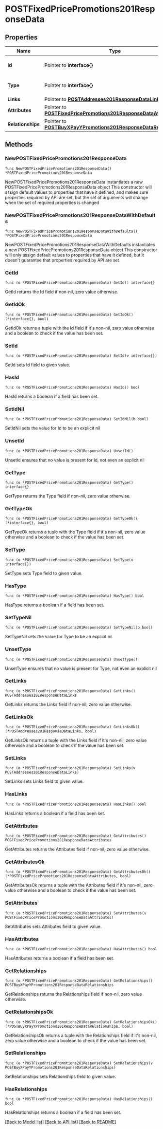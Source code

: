 # POSTFixedPricePromotions201ResponseData

## Properties

Name | Type | Description | Notes
------------ | ------------- | ------------- | -------------
**Id** | Pointer to **interface{}** | The resource&#39;s id | [optional] 
**Type** | Pointer to **interface{}** | The resource&#39;s type | [optional] 
**Links** | Pointer to [**POSTAddresses201ResponseDataLinks**](POSTAddresses201ResponseDataLinks.md) |  | [optional] 
**Attributes** | Pointer to [**POSTFixedPricePromotions201ResponseDataAttributes**](POSTFixedPricePromotions201ResponseDataAttributes.md) |  | [optional] 
**Relationships** | Pointer to [**POSTBuyXPayYPromotions201ResponseDataRelationships**](POSTBuyXPayYPromotions201ResponseDataRelationships.md) |  | [optional] 

## Methods

### NewPOSTFixedPricePromotions201ResponseData

`func NewPOSTFixedPricePromotions201ResponseData() *POSTFixedPricePromotions201ResponseData`

NewPOSTFixedPricePromotions201ResponseData instantiates a new POSTFixedPricePromotions201ResponseData object
This constructor will assign default values to properties that have it defined,
and makes sure properties required by API are set, but the set of arguments
will change when the set of required properties is changed

### NewPOSTFixedPricePromotions201ResponseDataWithDefaults

`func NewPOSTFixedPricePromotions201ResponseDataWithDefaults() *POSTFixedPricePromotions201ResponseData`

NewPOSTFixedPricePromotions201ResponseDataWithDefaults instantiates a new POSTFixedPricePromotions201ResponseData object
This constructor will only assign default values to properties that have it defined,
but it doesn't guarantee that properties required by API are set

### GetId

`func (o *POSTFixedPricePromotions201ResponseData) GetId() interface{}`

GetId returns the Id field if non-nil, zero value otherwise.

### GetIdOk

`func (o *POSTFixedPricePromotions201ResponseData) GetIdOk() (*interface{}, bool)`

GetIdOk returns a tuple with the Id field if it's non-nil, zero value otherwise
and a boolean to check if the value has been set.

### SetId

`func (o *POSTFixedPricePromotions201ResponseData) SetId(v interface{})`

SetId sets Id field to given value.

### HasId

`func (o *POSTFixedPricePromotions201ResponseData) HasId() bool`

HasId returns a boolean if a field has been set.

### SetIdNil

`func (o *POSTFixedPricePromotions201ResponseData) SetIdNil(b bool)`

 SetIdNil sets the value for Id to be an explicit nil

### UnsetId
`func (o *POSTFixedPricePromotions201ResponseData) UnsetId()`

UnsetId ensures that no value is present for Id, not even an explicit nil
### GetType

`func (o *POSTFixedPricePromotions201ResponseData) GetType() interface{}`

GetType returns the Type field if non-nil, zero value otherwise.

### GetTypeOk

`func (o *POSTFixedPricePromotions201ResponseData) GetTypeOk() (*interface{}, bool)`

GetTypeOk returns a tuple with the Type field if it's non-nil, zero value otherwise
and a boolean to check if the value has been set.

### SetType

`func (o *POSTFixedPricePromotions201ResponseData) SetType(v interface{})`

SetType sets Type field to given value.

### HasType

`func (o *POSTFixedPricePromotions201ResponseData) HasType() bool`

HasType returns a boolean if a field has been set.

### SetTypeNil

`func (o *POSTFixedPricePromotions201ResponseData) SetTypeNil(b bool)`

 SetTypeNil sets the value for Type to be an explicit nil

### UnsetType
`func (o *POSTFixedPricePromotions201ResponseData) UnsetType()`

UnsetType ensures that no value is present for Type, not even an explicit nil
### GetLinks

`func (o *POSTFixedPricePromotions201ResponseData) GetLinks() POSTAddresses201ResponseDataLinks`

GetLinks returns the Links field if non-nil, zero value otherwise.

### GetLinksOk

`func (o *POSTFixedPricePromotions201ResponseData) GetLinksOk() (*POSTAddresses201ResponseDataLinks, bool)`

GetLinksOk returns a tuple with the Links field if it's non-nil, zero value otherwise
and a boolean to check if the value has been set.

### SetLinks

`func (o *POSTFixedPricePromotions201ResponseData) SetLinks(v POSTAddresses201ResponseDataLinks)`

SetLinks sets Links field to given value.

### HasLinks

`func (o *POSTFixedPricePromotions201ResponseData) HasLinks() bool`

HasLinks returns a boolean if a field has been set.

### GetAttributes

`func (o *POSTFixedPricePromotions201ResponseData) GetAttributes() POSTFixedPricePromotions201ResponseDataAttributes`

GetAttributes returns the Attributes field if non-nil, zero value otherwise.

### GetAttributesOk

`func (o *POSTFixedPricePromotions201ResponseData) GetAttributesOk() (*POSTFixedPricePromotions201ResponseDataAttributes, bool)`

GetAttributesOk returns a tuple with the Attributes field if it's non-nil, zero value otherwise
and a boolean to check if the value has been set.

### SetAttributes

`func (o *POSTFixedPricePromotions201ResponseData) SetAttributes(v POSTFixedPricePromotions201ResponseDataAttributes)`

SetAttributes sets Attributes field to given value.

### HasAttributes

`func (o *POSTFixedPricePromotions201ResponseData) HasAttributes() bool`

HasAttributes returns a boolean if a field has been set.

### GetRelationships

`func (o *POSTFixedPricePromotions201ResponseData) GetRelationships() POSTBuyXPayYPromotions201ResponseDataRelationships`

GetRelationships returns the Relationships field if non-nil, zero value otherwise.

### GetRelationshipsOk

`func (o *POSTFixedPricePromotions201ResponseData) GetRelationshipsOk() (*POSTBuyXPayYPromotions201ResponseDataRelationships, bool)`

GetRelationshipsOk returns a tuple with the Relationships field if it's non-nil, zero value otherwise
and a boolean to check if the value has been set.

### SetRelationships

`func (o *POSTFixedPricePromotions201ResponseData) SetRelationships(v POSTBuyXPayYPromotions201ResponseDataRelationships)`

SetRelationships sets Relationships field to given value.

### HasRelationships

`func (o *POSTFixedPricePromotions201ResponseData) HasRelationships() bool`

HasRelationships returns a boolean if a field has been set.


[[Back to Model list]](../README.md#documentation-for-models) [[Back to API list]](../README.md#documentation-for-api-endpoints) [[Back to README]](../README.md)


